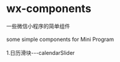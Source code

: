 # wx-components
一些微信小程序的简单组件<br></br>
some simple components for Mini Program<br></br>
1.日历滑块---calendarSlider
